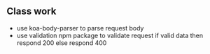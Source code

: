 ## Class work  
- use koa-body-parser to parse request body
- use validation npm package to validate request 
    if valid data then respond 200
    else respond 400
